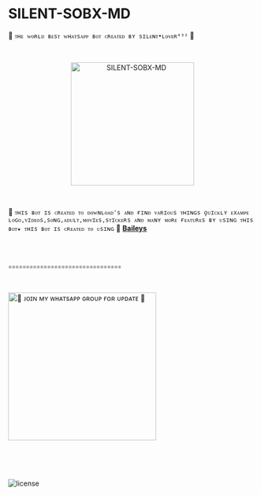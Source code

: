 # SILENT-SOBX-MD
🔰 `ᴛʜᴇ ᴡᴏʀʟᴅ ʙᴇsᴛ ᴡʜᴀᴛsᴀᴘᴘ ʙᴏᴛ ᴄʀᴇᴀᴛᴇᴅ ʙʏ sɪʟᴇɴᴛ•ʟᴏᴠᴇʀ⁴³²` 🔰

<br>

  <p align="center">  
  <a href="https://telegra.ph/file/2a06381b260c3f096a612.jpg">
    <img alt="SILENT-SOBX-MD" height="250" src="https://telegra.ph/file/2a06381b260c3f096a612.jpg">

</a>
</p>

<br>

🥂 `ᴛʜɪs ʙᴏᴛ ɪs ᴄʀᴇᴀᴛᴇᴅ ᴛᴏ ᴅᴏᴡɴʟᴏᴀᴅ's ᴀɴᴅ ғɪɴᴅ ᴠᴀʀɪᴏᴜs ᴛʜɪɴɢs ǫᴜɪᴄᴋʟʏ ᴇxᴀᴍᴘᴇ ʟᴏɢᴏ,ᴠɪᴅᴇᴏs,sᴏɴɢ,ᴀᴅᴜʟᴛ,ᴍᴏᴠɪᴇs,sᴛɪᴄᴋᴇʀs ᴀɴᴅ ᴍᴀɴʏ ᴍᴏʀᴇ ғᴇᴀᴛᴜʀᴇs ʙʏ ᴜsɪɴɢ ᴛʜɪs ʙᴏᴛ★ ᴛʜɪs ʙᴏᴛ ɪs ᴄʀᴇᴀᴛᴇᴅ ᴛᴏ ᴜsɪɴɢ` 🥂 **[Baileys](https://github.com/WhiskeySockets/Baileys)**

<br>

<br>

`⚛⚛⚛⚛⚛⚛⚛⚛⚛⚛⚛⚛⚛⚛⚛⚛⚛⚛⚛⚛⚛⚛⚛⚛⚛⚛⚛⚛⚛⚛⚛⚛`

<br>


<a href="https://whatsapp.com/channel/0029VaHO5B0G3R3cWkZN970s"><img src="https://img.shields.io/badge/%F0%9F%8E%89%20ᴊᴏɪɴ%20ᴏᴜʀ%20ᴡʜᴀᴛsᴀᴘᴘ%20ᴄʜᴀɴɴᴇʟ-red" alt="🔰 ᴊᴏɪɴ ᴍʏ ᴡʜᴀᴛsᴀᴘᴘ ɢʀᴏᴜᴘ ғᴏʀ ᴜᴘᴅᴀᴛᴇ 🔰" width="300"></a>

<br>

<br>

<br>

![license](https://img.shields.io/github/license/SILENTLOVER4/SILENT-SOBX-MD?color=black&label=License&style=plastic)
